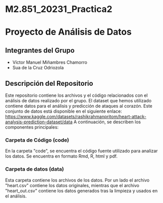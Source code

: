 # M2.851_20231_Practica2
# Proyecto de Análisis de Datos

## Integrantes del Grupo
- Víctor Manuel Miñambres Chamorro
- Sua de la Cruz Odriozola

## Descripción del Repositorio

Este repositorio contiene los archivos y el código relacionados con el análisis de datos realizado por el grupo. El dataset que hemos utilizado contiene datos para el análisis y predicción de ataques al corazón. Este conjunto de datos está disponible en el siguiente enlace: https://www.kaggle.com/datasets/rashikrahmanpritom/heart-attack-analysis-prediction-dataset/data
A continuación, se describen los componentes principales:

### Carpeta de Código (code)

En la carpeta "code", se encuentra el código fuente utilizado para analizar los datos. Se encuentra en formato Rmd, R, html y pdf.

### Carpeta de datos (data)

Esta carpeta contiene los archivos de los datos. Por un lado el archivo "heart.csv" contiene los datos originales, mientras que el archivo "heart_out.csv" contiene los datos generados tras la limpieza y usados en el análisis.

